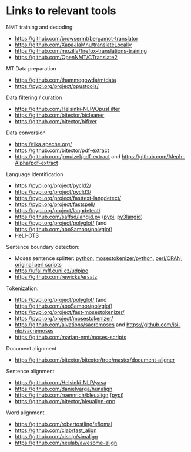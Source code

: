 # Links to relevant tools


NMT training and decoding:

* https://github.com/browsermt/bergamot-translator
* https://github.com/XapaJIaMnu/translateLocally
* https://github.com/mozilla/firefox-translations-training
* https://github.com/OpenNMT/CTranslate2


MT Data preparation

* https://github.com/thammegowda/mtdata
* https://pypi.org/project/opustools/


Data filtering / curation

* https://github.com/Helsinki-NLP/OpusFilter
* https://github.com/bitextor/bicleaner
* https://github.com/bitextor/bifixer


Data conversion

* https://tika.apache.org/
* https://github.com/bitextor/pdf-extract
* https://github.com/jrmuizel/pdf-extract and https://github.com/Aleph-Alpha/pdf-extract


Language identification

* https://pypi.org/project/pycld2/
* https://pypi.org/project/pycld3/
* https://pypi.org/project/fasttext-langdetect/
* https://pypi.org/project/fastspell/
* https://pypi.org/project/langdetect/
* https://github.com/saffsd/langid.py ([pypi](https://pypi.org/project/langid/), [py3langid](https://pypi.org/project/py3langid/))
* https://pypi.org/project/polyglot/ (and https://github.com/aboSamoor/polyglot)
* [HeLI-OTS](https://zenodo.org/record/6077089)


Sentence boundary detection:

* Moses sentence splitter: [python](https://pypi.org/project/sentence-splitter/), [mosestokenizer/python](https://pypi.org/project/mosestokenizer/), [perl/CPAN](https://metacpan.org/pod/Lingua::Sentence), [original perl scripts](https://www.statmt.org/europarl/v7/tools.tgz)
* https://ufal.mff.cuni.cz/udpipe
* https://github.com/rewicks/ersatz


Tokenization:

* https://pypi.org/project/polyglot/ (and https://github.com/aboSamoor/polyglot)
* https://pypi.org/project/fast-mosestokenizer/
* https://pypi.org/project/mosestokenizer/
* https://github.com/alvations/sacremoses and https://github.com/isi-nlp/sacremoses
* https://github.com/marian-nmt/moses-scripts


Document alignment

* https://github.com/bitextor/bitextor/tree/master/document-aligner


Sentence alignment

* https://github.com/Helsinki-NLP/yasa
* https://github.com/danielvarga/hunalign
* https://github.com/rsennrich/bleualign ([pypi](https://pypi.org/project/pypi-bleualign/))
* https://github.com/bitextor/bleualign-cpp


Word alignment

* https://github.com/robertostling/eflomal
* https://github.com/clab/fast_align
* https://github.com/cisnlp/simalign
* https://github.com/neulab/awesome-align
